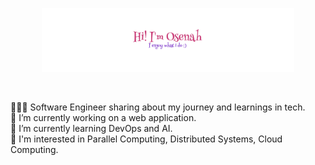 <p align="center"><img width="80%" alt="Hello, I'm Anurag. I do open source!" src="./Hi.png" /></p>

<br />

👩🏽‍💻 Software Engineer sharing about my journey and learnings in tech. <br/>
🔭 I’m currently working on a web application. <br/>
🌱 I’m currently learning DevOps and AI. <br/> 
💬 I'm interested in Parallel Computing, Distributed Systems, Cloud Computing. <br/>

